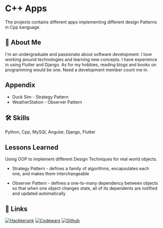 # C++ Apps

The projects contains different apps implementing different design Patterns in Cpp kanguage.

## 🚀 About Me
I'm an undergraduate and passionate about software development. I love working around technologies and learning new concepts. I have experience in using Flutter and Django. As for my hobbies, reading blogs and books on programming would be one. Need a development member count me in.

## Appendix

* Duck Sim - Strategy Pattern
* WeatherStation - Observer Pattern


## 🛠 Skills
Python, Cpp, MySQl, Angular, Django, Flutter

## Lessons Learned

Using OOP to implement different Design Techniques for real world objects.

* Strategy Pattern - 
    defines a family of algorithms,
    encapsulates each one, and makes them interchangeable

* Observer Pattern - 
    defines a one-to-many dependency between objects so that when
    one object changes state, all of its dependents are notified and updated automatically

## 🔗 Links
[![Hackkerank](https://img.shields.io/badge/Hackerrank-00EA64?style=flat&logo=hackerrank&logoColor=white)](https://www.hackerrank.com/umangramthakur)
[![Codewars](https://img.shields.io/badge/Codewars-grey?style=flat&logo=codewars&logoColor=B1361E)](https://www.codewars.com/users/Umang-Thakur)
[![Github](https://img.shields.io/badge/GitHub-100000?style=flat&logo=github&logoColor=white)](https://github.com/Umang-Thakur)
